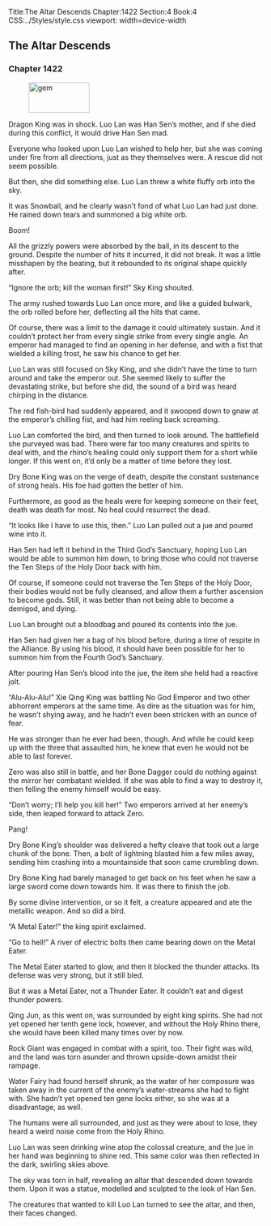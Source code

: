 Title:The Altar Descends 
Chapter:1422 
Section:4 
Book:4 
CSS:../Styles/style.css 
viewport: width=device-width
  
## The Altar Descends
### Chapter 1422
  
<figure>
	<img src="../Images/gem.gif" alt="gem" id="gem" width="120" height="60" />
</figure>
  

  
Dragon King was in shock. Luo Lan was Han Sen’s mother, and if she died during this conflict, it would drive Han Sen mad.

Everyone who looked upon Luo Lan wished to help her, but she was coming under fire from all directions, just as they themselves were. A rescue did not seem possible.

But then, she did something else. Luo Lan threw a white fluffy orb into the sky.

It was Snowball, and he clearly wasn’t fond of what Luo Lan had just done. He rained down tears and summoned a big white orb.

Boom!

All the grizzly powers were absorbed by the ball, in its descent to the ground. Despite the number of hits it incurred, it did not break. It was a little misshapen by the beating, but it rebounded to its original shape quickly after.

“Ignore the orb; kill the woman first!” Sky King shouted.

The army rushed towards Luo Lan once more, and like a guided bulwark, the orb rolled before her, deflecting all the hits that came.

Of course, there was a limit to the damage it could ultimately sustain. And it couldn’t protect her from every single strike from every single angle. An emperor had managed to find an opening in her defense, and with a fist that wielded a killing frost, he saw his chance to get her.

Luo Lan was still focused on Sky King, and she didn’t have the time to turn around and take the emperor out. She seemed likely to suffer the devastating strike, but before she did, the sound of a bird was heard chirping in the distance.

The red fish-bird had suddenly appeared, and it swooped down to gnaw at the emperor’s chilling fist, and had him reeling back screaming.

Luo Lan comforted the bird, and then turned to look around. The battlefield she purveyed was bad. There were far too many creatures and spirits to deal with, and the rhino’s healing could only support them for a short while longer. If this went on, it’d only be a matter of time before they lost.

Dry Bone King was on the verge of death, despite the constant sustenance of strong heals. His foe had gotten the better of him.

Furthermore, as good as the heals were for keeping someone on their feet, death was death for most. No heal could resurrect the dead.

“It looks like I have to use this, then.” Luo Lan pulled out a jue and poured wine into it.

Han Sen had left it behind in the Third God’s Sanctuary, hoping Luo Lan would be able to summon him down, to bring those who could not traverse the Ten Steps of the Holy Door back with him.

Of course, if someone could not traverse the Ten Steps of the Holy Door, their bodies would not be fully cleansed, and allow them a further ascension to become gods. Still, it was better than not being able to become a demigod, and dying.

Luo Lan brought out a bloodbag and poured its contents into the jue.

Han Sen had given her a bag of his blood before, during a time of respite in the Alliance. By using his blood, it should have been possible for her to summon him from the Fourth God’s Sanctuary.

After pouring Han Sen’s blood into the jue, the item she held had a reactive jolt.

“Alu-Alu-Alu!” Xie Qing King was battling No God Emperor and two other abhorrent emperors at the same time. As dire as the situation was for him, he wasn’t shying away, and he hadn’t even been stricken with an ounce of fear.

He was stronger than he ever had been, though. And while he could keep up with the three that assaulted him, he knew that even he would not be able to last forever.

Zero was also still in battle, and her Bone Dagger could do nothing against the mirror her combatant wielded. If she was able to find a way to destroy it, then felling the enemy himself would be easy.

“Don’t worry; I’ll help you kill her!” Two emperors arrived at her enemy’s side, then leaped forward to attack Zero.

Pang!

Dry Bone King’s shoulder was delivered a hefty cleave that took out a large chunk of the bone. Then, a bolt of lightning blasted him a few miles away, sending him crashing into a mountainside that soon came crumbling down.

Dry Bone King had barely managed to get back on his feet when he saw a large sword come down towards him. It was there to finish the job.

By some divine intervention, or so it felt, a creature appeared and ate the metallic weapon. And so did a bird.

“A Metal Eater!” the king spirit exclaimed.

“Go to hell!” A river of electric bolts then came bearing down on the Metal Eater.

The Metal Eater started to glow, and then it blocked the thunder attacks. Its defense was very strong, but it still bled.

But it was a Metal Eater, not a Thunder Eater. It couldn’t eat and digest thunder powers.

Qing Jun, as this went on, was surrounded by eight king spirits. She had not yet opened her tenth gene lock, however, and without the Holy Rhino there, she would have been killed many times over by now.

Rock Giant was engaged in combat with a spirit, too. Their fight was wild, and the land was torn asunder and thrown upside-down amidst their rampage.

Water Fairy had found herself shrunk, as the water of her composure was taken away in the current of the enemy’s water-streams she had to fight with. She hadn’t yet opened ten gene locks either, so she was at a disadvantage, as well.

The humans were all surrounded, and just as they were about to lose, they heard a weird noise come from the Holy Rhino.

Luo Lan was seen drinking wine atop the colossal creature, and the jue in her hand was beginning to shine red. This same color was then reflected in the dark, swirling skies above.

The sky was torn in half, revealing an altar that descended down towards them. Upon it was a statue, modelled and sculpted to the look of Han Sen.

The creatures that wanted to kill Luo Lan turned to see the altar, and then, their faces changed.